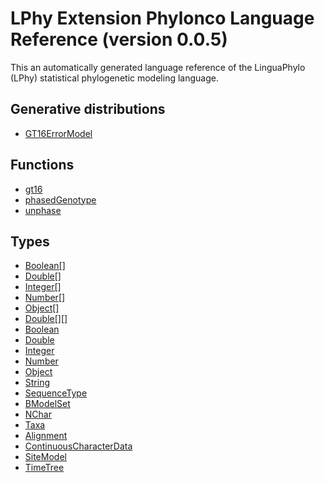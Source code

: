 LPhy Extension Phylonco Language Reference (version 0.0.5)
==========================================================
This an automatically generated language reference of the LinguaPhylo (LPhy) statistical phylogenetic modeling language.

Generative distributions
------------------------
- [GT16ErrorModel](distributions/GT16ErrorModel.md)

Functions
---------
- [gt16](functions/gt16.md)
- [phasedGenotype](functions/phasedGenotype.md)
- [unphase](functions/unphase.md)

Types
-----
- [Boolean[]](types/Boolean[].md)
- [Double[]](types/Double[].md)
- [Integer[]](types/Integer[].md)
- [Number[]](types/Number[].md)
- [Object[]](types/Object[].md)
- [Double[][]](types/Double[][].md)
- [Boolean](types/Boolean.md)
- [Double](types/Double.md)
- [Integer](types/Integer.md)
- [Number](types/Number.md)
- [Object](types/Object.md)
- [String](types/String.md)
- [SequenceType](types/SequenceType.md)
- [BModelSet](types/BModelSet.md)
- [NChar](types/NChar.md)
- [Taxa](types/Taxa.md)
- [Alignment](types/Alignment.md)
- [ContinuousCharacterData](types/ContinuousCharacterData.md)
- [SiteModel](types/SiteModel.md)
- [TimeTree](types/TimeTree.md)

